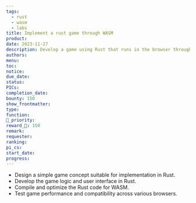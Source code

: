 ```yaml
---
tags:
  - rust
  - wasm
  - labs
title: Implement a rust game through WASM
product: 
date: 2023-11-27
description: Develop a game using Rust that runs in the browser through WASM
authors: 
menu: 
toc: 
notice: 
due_date: 
status: 
PICs: 
completion_date: 
bounty: 150
show_frontmatter: 
type: 
function: 
🔺_priority: 
reward_🧊: 150
remark: 
requester: 
ranking: 
pi_cs: 
start_date: 
progress:
---
```




* Design a simple game concept suitable for implementation in Rust.
* Develop the game logic and user interface in Rust.
* Compile and optimize the Rust code for WASM.
* Test game performance and compatibility across various browsers.